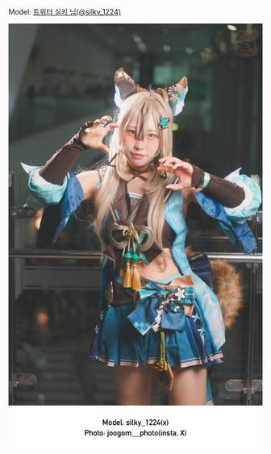 ﻿---
dddd: 2024-09-21 부코 토
nickname: 실키
sns_type: x
sns_id: silky_1224
---

<a name="silky_1224"></a>
Model: <a href="https://x.com/silky_1224" target="_blank">트위터 실키 님(@silky_1224)</a>

![DSC00877.jpg](/assets/img/2024/09-21/실키/DSC00877.jpg)
